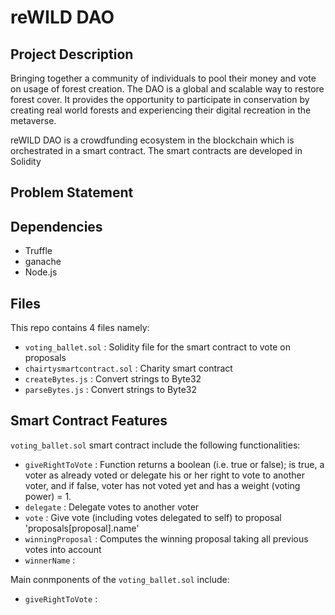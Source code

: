 # reWILD DAO

## Project Description
Bringing together a community of individuals to pool their money and vote on usage of forest creation. The DAO is a global and scalable way to restore forest cover. It provides the opportunity to participate in conservation by creating real world forests and experiencing their digital recreation in the metaverse. 

reWILD DAO is a crowdfunding ecosystem in the blockchain which is orchestrated in a smart contract. The smart contracts are developed in Solidity

## Problem Statement

## Dependencies
* Truffle
* ganache
* Node.js

## Files
This repo contains 4 files namely:
* `voting_ballet.sol` : Solidity file for the smart contract to vote on proposals
* `chairtysmartcontract.sol` : Charity smart contract
* `createBytes.js` : Convert strings to Byte32
* `parseBytes.js` : Convert strings to Byte32

##  Smart Contract Features
`voting_ballet.sol` smart contract include the following functionalities:
* `giveRightToVote` : Function returns a boolean (i.e. true or false); is true, a voter as already voted or delegate his or her right to vote to another voter, and if false, voter has                         not voted yet and has a weight (voting power) = 1.
* `delegate` : Delegate votes to another voter
* `vote` : Give vote (including votes delegated to self) to proposal 'proposals[proposal].name'
* `winningProposal` : Computes the winning proposal taking all previous votes into account
* `winnerName` :

Main conmponents of the `voting_ballet.sol` include:
* `giveRightToVote` : 

